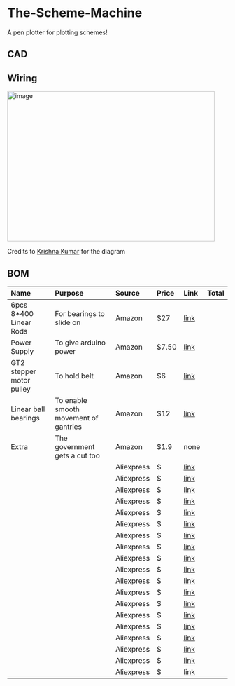 # The-Scheme-Machine
A pen plotter for plotting schemes!

## CAD

## Wiring
<img width="474" height="343" alt="image" src="https://github.com/user-attachments/assets/9d6dde57-ed8b-4e34-9c51-7f1ab46ce735" />

Credits to [Krishna Kumar](https://www.hackster.io/kk1211114) for the diagram



## BOM
| Name   | Purpose      | Source         | Price | Link | Total|
|:-------|:-------------|:---------------|:------|:------|:----------|
|6pcs 8*400 Linear Rods|For bearings to slide on|Amazon|$27|[link](https://www.amazon.com/gp/product/B0CXTX5FZ3/ref=ox_sc_act_title_1?smid=A2IW11PEFKCHE9&psc=1)||
|Power Supply|To give arduino power|Amazon|$7.50|[link](https://www.amazon.com/gp/product/B018OLREG4/ref=ox_sc_act_title_3?smid=A2VN47FGA6FR8&psc=1)||
|GT2 stepper motor pulley|To hold belt|Amazon|$6|[link](https://www.amazon.com/gp/product/B07CXSSGF8/ref=ox_sc_act_title_4?smid=A2QQQKMKGVNA5E&psc=1)||
|Linear ball bearings|To enable smooth movement of gantries|Amazon|$12|[link](https://www.amazon.com/gp/product/B087WPGQ8T/ref=ox_sc_act_title_5?smid=A3TIH0U3DL7GNQ&psc=1)||
|Extra|The government gets a cut too|Amazon|$1.9|none||
|||Aliexpress|$|[link]()||
|||Aliexpress|$|[link]()||
|||Aliexpress|$|[link]()||
|||Aliexpress|$|[link]()||
|||Aliexpress|$|[link]()||
|||Aliexpress|$|[link]()||
|||Aliexpress|$|[link]()||
|||Aliexpress|$|[link]()||
|||Aliexpress|$|[link]()||
|||Aliexpress|$|[link]()||
|||Aliexpress|$|[link]()||
|||Aliexpress|$|[link]()||
|||Aliexpress|$|[link]()||
|||Aliexpress|$|[link]()||
|||Aliexpress|$|[link]()||
|||Aliexpress|$|[link]()||
|||Aliexpress|$|[link]()||
|||Aliexpress|$|[link]()||
|||Aliexpress|$|[link]()||


